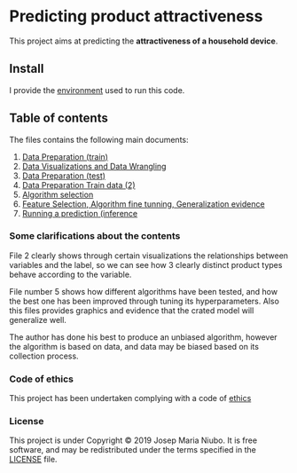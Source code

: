 # Predicting product attractiveness
This project aims at predicting the **attractiveness of a household device**. 

## Install
I provide the [environment](https://github.com/titoniubo/x_biamow/blob/master/environment.yml) used to run this code.

## Table of contents
The files contains the following main documents:

1. [Data Preparation (train)](https://github.com/titoniubo/x_biamow/blob/master/1.%20Data%20Preparation%20(train)%20.ipynb)
2. [Data Visualizations and Data Wrangling](https://github.com/titoniubo/x_biamow/blob/master/2.%20Data%20Visualizations%20and%20Wrangling%20.ipynb)
3. [Data Preparation (test)](https://github.com/titoniubo/x_biamow/blob/master/3.%20Data%20Preparation%20(test)%20.ipynb)
4. [Data Preparation Train data (2)](https://github.com/titoniubo/x_biamow/blob/master/4.%20Data%20Preparation%20Train%20data%20(2).ipynb)
5. [Algorithm selection](https://github.com/titoniubo/x_biamow/blob/master/5.%20Algorithm%20Selection.ipynb)
6. [Feature Selection, Algorithm fine tunning, Generalization evidence](https://github.com/titoniubo/x_biamow/blob/master/6.%20Feature%20Selection%20and%20Algorithm%20improvement.ipynb)
7. [Running a prediction (inference](https://github.com/titoniubo/x_biamow/blob/master/7.%20Runnig%20a%20prediction(%20inference).ipynb)

### Some clarifications about the contents
File 2 clearly shows through certain visualizations the relationships between variables and the label, so we can see how 3 clearly distinct product types behave according to the variable.

File number 5 shows how different algorithms have been tested, and how the best one has been improved through tuning its hyperparameters. Also this files provides graphics and evidence that  the crated model will generalize well. 

The author has done his best to produce an unbiased algorithm, however the algorithm is based on data, and data may be biased based on its collection process.

### Code of ethics

This project has been undertaken complying with a code of [ethics](https://github.com/titoniubo/x_biamow/blob/master/Code%20of%20ethics.txt) 


### License
This project is under Copyright © 2019 Josep Maria Niubo. It is free software, and may be redistributed under the terms specified in the [LICENSE](https://github.com/titoniubo/x_biamow/blob/master/License.txt) file.
